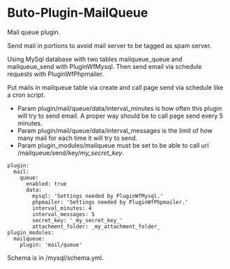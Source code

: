 # Buto-Plugin-MailQueue

Mail queue plugin.

Send mail in portions to avoid mail server to be tagged as spam server.

Using MySql database with two tables mailqueue_queue and mailqueue_send with PluginWfMysql. Then send email via schedule requests with PluginWfPhpmailer.  

Put mails in mailqueue table via create and call page send via schedule like a cron script.
- Param plugin/mail/queue/data/interval_minutes is how often this plugin will try to send email. A proper way should be to call page send every 5 minutes. 
- Param plugin/mail/queue/data/interval_messages is the limit of how many mail for each time it will try to send.
- Param plugin_modules/mailqueue must be set to be able to call url /mailqueue/send/key/_my_secret_key_.
```
plugin:
  mail:
    queue:
      enabled: true
      data:
        mysql: 'Settings needed by PluginWfMysql.'
        phpmailer: 'Settings needed by PluginWfPhpmailer.'
        interval_minutes: 4
        interval_messages: 5
        secret_key: '_my_secret_key_'
        attachment_folder: _my_attachment_folder_
plugin_modules:
  mailqueue:
    plugin: 'mail/queue'
```

Schema is in /mysql/schema.yml.

